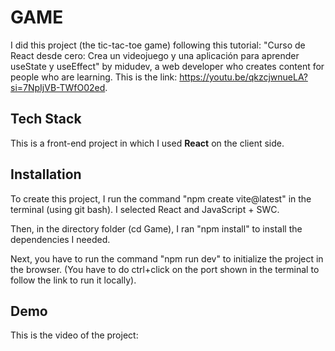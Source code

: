 
# GAME
I did this project (the tic-tac-toe game) following this tutorial: "Curso de React desde cero: Crea un videojuego y una aplicación para aprender useState y useEffect" by midudev, a web developer who creates content for people who are learning. This is the link: https://youtu.be/qkzcjwnueLA?si=7NpIjVB-TWfO02ed.


## Tech Stack

This is a front-end project in which I used **React** on the client side.


## Installation

To create this project, I run the command "npm create vite@latest" in the terminal (using git bash). I selected React and JavaScript + SWC.

Then, in the directory folder (cd Game), I ran "npm install" to install the dependencies I needed. 

Next, you have to run the command "npm run dev" to initialize the project in the browser. (You have to do ctrl+click on the port shown in the terminal to follow the link to run it locally).


## Demo

This is the video of the project:
